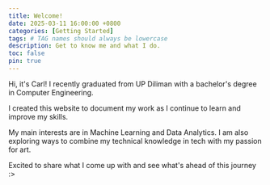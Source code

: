 ```yaml
---
title: Welcome!
date: 2025-03-11 16:00:00 +0800
categories: [Getting Started]
tags: # TAG names should always be lowercase
description: Get to know me and what I do.
toc: false
pin: true
---
```


Hi, it's Carl! I recently graduated from UP Diliman with a bachelor's degree in Computer Engineering.

I created this website to document my work as I continue to learn and improve my skills.

My main interests are in Machine Learning and Data Analytics. I am also exploring ways to combine my technical knowledge in tech with my passion for art.

Excited to share what I come up with and see what's ahead of this journey :>